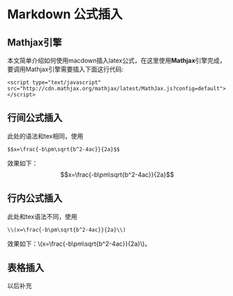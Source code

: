 # Markdown 公式插入

## Mathjax引擎

本文简单介绍如何使用macdown插入latex公式，在这里使用**Mathjax**引擎完成，要调用Mathjax引擎需要插入下面这行代码:


```
<script type="text/javascript" src="http://cdn.mathjax.org/mathjax/latest/MathJax.js?config=default"></script>
```
<script type="text/javascript" src="http://cdn.mathjax.org/mathjax/latest/MathJax.js?config=default"></script>


## 行间公式插入

此处的语法和tex相同，使用

```
$$x=\frac{-b\pm\sqrt{b^2-4ac}}{2a}$$

```

效果如下：$$x=\frac{-b\pm\sqrt{b^2-4ac}}{2a}$$



## 行内公式插入
此处和tex语法不同，使用

```
\\(x=\frac{-b\pm\sqrt{b^2-4ac}}{2a}\\)
```
效果如下：\\(x=\frac{-b\pm\sqrt{b^2-4ac}}{2a}\\)。

## 表格插入
以后补充


